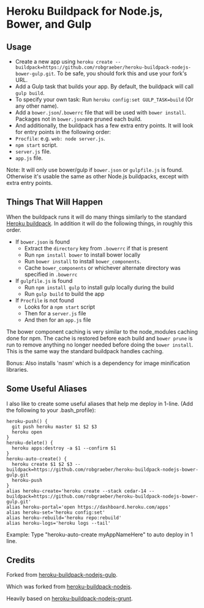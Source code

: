 Heroku Buildpack for Node.js, Bower, and Gulp
========================================

Usage
-----

- Create a new app using `heroku create --buildpack=https://github.com/robgraeber/heroku-buildpack-nodejs-bower-gulp.git`. To be safe, you should fork this and use your fork's URL.
- Add a Gulp task that builds your app. By default, the buildpack will call `gulp build`. 
 - To specify your own task: Run `heroku config:set GULP_TASK=build` (Or any other name).
- Add a `bower.json`/`.bowerrc` file that will be used with `bower install`. Packages not in `bower.json`are pruned each build.
- And additionally, the buildpack has a few extra entry points. It will look for entry points in the following order:  
 - `Procfile`: e.g. `web: node server.js`.
 - `npm start` script.
 - `server.js` file.
 - `app.js` file.

Note: It will only use bower/gulp if `bower.json` or `gulpfile.js` is found. Otherwise it's usable the same as other Node.js buildpacks, except with extra entry points.

Things That Will Happen
-----------------------

When the buildpack runs it will do many things similarly to the standard [Heroku buildpack](https://github.com/heroku/heroku-buildpack-nodejs). In addition it will do the following things, in roughly this order.

- If `bower.json` is found
    - Extract the `directory` key from `.bowerrc` if that is present
    - Run `npm install bower` to install bower locally
    - Run `bower install` to install `bower_components`. 
    - Cache `bower_components` or whichever alternate directory was specified in `.bowerrc`
- If `gulpfile.js` is found
    - Run `npm install gulp` to install gulp locally during the build
    - Run `gulp build` to build the app
- If `Procfile` is not found
    - Looks for a `npm start` script
    - Then for a `server.js` file
    - And then for an `app.js` file

The bower component caching is very similar to the node_modules caching done for npm. The cache is restored before each build and `bower prune` is run to remove anything no longer needed before doing the `bower install`. This is the same way the standard buildpack handles caching.

Bonus: Also installs 'nasm' which is a dependency for image minification libraries.

Some Useful Aliases
-----------------------
I also like to create some useful aliases that help me deploy in 1-line. (Add the following to your .bash_profile):
```
heroku-push() {
  git push heroku master $1 $2 $3
  heroku open
}
heroku-delete() {
  heroku apps:destroy -a $1 --confirm $1
}
heroku-auto-create() {
  heroku create $1 $2 $3 --buildpack=https://github.com/robgraeber/heroku-buildpack-nodejs-bower-gulp.git
  heroku-push
}
alias heroku-create='heroku create --stack cedar-14 --buildpack=https://github.com/robgraeber/heroku-buildpack-nodejs-bower-gulp.git'
alias heroku-portal='open https://dashboard.heroku.com/apps'
alias heroku-set='heroku config:set'
alias heroku-rebuild='heroku repo:rebuild'
alias heroku-logs='heroku logs --tail'
```
Example: Type "heroku-auto-create myAppNameHere" to auto deploy in 1 line.

Credits
-------

Forked from [heroku-buildpack-nodejs-gulp](https://github.com/timdp/heroku-buildpack-nodejs-gulp).

Which was forked from [heroku-buildpack-nodejs](https://github.com/heroku/heroku-buildpack-nodejs).

Heavily based on [heroku-buildpack-nodejs-grunt](https://github.com/mbuchetics/heroku-buildpack-nodejs-grunt).
